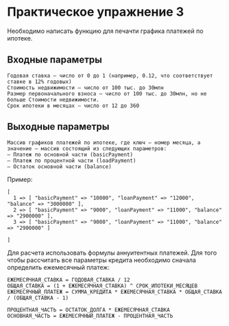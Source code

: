 # Практическое упражнение 3

Необходимо написать функцию для печачти графика платежей по ипотеке.


## Входные параметры
```
Годовая ставка – число от 0 до 1 (например, 0.12, что соответствует ставке в 12% годовых)
Стоимость недвижимости – число от 100 тыс. до 30млн
Размер первоначального взноса – число от 100 тыс. до 30млн, но не больше Стоимости недвижимости.
Срок ипотеки в месяцах – число от 12 до 360
```
## Выходные параметры
```
Массив графиков платежей по ипотеке, где ключ – номер месяца, а значение – массив состоящий из следующих параметров:
– Платеж по основной части (basicPayment)
– Платеж по процентной части (loadPayment)
– Остаток основной части (balance)
```

Пример:
```
[
  1 => [ "basicPayment" => "10000", "loanPayment" => "12000", "balance" => "3000000" ],
  2 => [ "basicPayment" => "9000", "loanPayment" => "11000", "balance" => "2900000" ],
  3 => [ "basicPayment" => "9000", "loanPayment" => "11000", "balance" => "2900000" ]

]
```


Для расчета использовать формулы аннуитентных платежей.
Для того чтобы рассчитать все параметры кредита необходимо сначала определить ежемесячный платеж:

```
ЕЖЕМЕСЯЧНАЯ_СТАВКА = ГОДОВАЯ_СТАВКА / 12
ОБЩАЯ_СТАВКА = (1 + ЕЖЕМЕСЯЧНАЯ_СТАВКА) ^ СРОК_ИПОТЕКИ_МЕСЯЦЕВ
ЕЖЕМЕСЯЧНЫЙ_ПЛАТЕЖ = СУММА_КРЕДИТА * ЕЖЕМЕСЯЧНАЯ_СТАВКА * ОБЩАЯ_СТАВКА / (ОБЩАЯ_СТАВКА - 1)

ПРОЦЕНТНАЯ_ЧАСТЬ = ОСТАТОК_ДОЛГА * ЕЖЕМЕСЯЧНАЯ_СТАВКА
ОСНОВНАЯ_ЧАСТЬ = ЕЖЕМЕСЯЧНЫЙ_ПЛАТЕЖ - ПРОЦЕНТНАЯ_ЧАСТЬ
```





